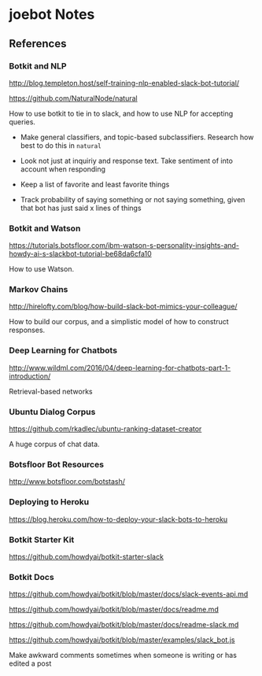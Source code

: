 # joebot Notes

## References

### Botkit and NLP
http://blog.templeton.host/self-training-nlp-enabled-slack-bot-tutorial/

https://github.com/NaturalNode/natural

How to use botkit to tie in to slack, and how to use NLP for accepting queries.

* Make general classifiers, and topic-based subclassifiers. Research how best to do this in `natural`

* Look not just at inquiriy and response text. Take sentiment of into account when responding

* Keep a list of favorite and least favorite things

* Track probability of saying something or not saying something, given that bot has just said x lines of things

### Botkit and Watson
https://tutorials.botsfloor.com/ibm-watson-s-personality-insights-and-howdy-ai-s-slackbot-tutorial-be68da6cfa10

How to use Watson.

### Markov Chains
http://hirelofty.com/blog/how-build-slack-bot-mimics-your-colleague/

How to build our corpus, and a simplistic model of how to construct responses.


### Deep Learning for Chatbots
http://www.wildml.com/2016/04/deep-learning-for-chatbots-part-1-introduction/

Retrieval-based networks

### Ubuntu Dialog Corpus
https://github.com/rkadlec/ubuntu-ranking-dataset-creator

A huge corpus of chat data.

### Botsfloor Bot Resources
http://www.botsfloor.com/botstash/

### Deploying to Heroku

https://blog.heroku.com/how-to-deploy-your-slack-bots-to-heroku

### Botkit Starter Kit
https://github.com/howdyai/botkit-starter-slack

### Botkit Docs

https://github.com/howdyai/botkit/blob/master/docs/slack-events-api.md

https://github.com/howdyai/botkit/blob/master/docs/readme.md

https://github.com/howdyai/botkit/blob/master/docs/readme-slack.md

https://github.com/howdyai/botkit/blob/master/examples/slack_bot.js

Make awkward comments sometimes when someone is writing or has edited a post
